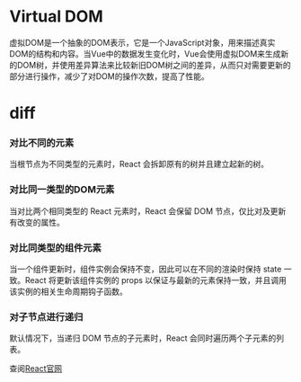 # Virtual DOM
虚拟DOM是一个抽象的DOM表示，它是一个JavaScript对象，用来描述真实DOM的结构和内容。当Vue中的数据发生变化时，Vue会使用虚拟DOM来生成新的DOM树，并使用差异算法来比较新旧DOM树之间的差异，从而只对需要更新的部分进行操作，减少了对DOM的操作次数，提高了性能。
# diff
### 对比不同的元素
当根节点为不同类型的元素时，React 会拆卸原有的树并且建立起新的树。
### 对比同一类型的DOM元素
当对比两个相同类型的 React 元素时，React 会保留 DOM 节点，仅比对及更新有改变的属性。
### 对比同类型的组件元素
当一个组件更新时，组件实例会保持不变，因此可以在不同的渲染时保持 state 一致。React 将更新该组件实例的 props 以保证与最新的元素保持一致，并且调用该实例的相关生命周期钩子函数。
### 对子节点进行递归
默认情况下，当递归 DOM 节点的子元素时，React 会同时遍历两个子元素的列表。

查阅[React官网](https://react.zcopy.site/docs/reconciliation.html)